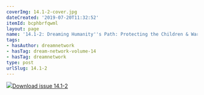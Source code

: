 ```yaml
---
coverImg: 14.1-2-cover.jpg
dateCreated: '2019-07-20T11:32:52'
itemId: bcphbrfqwml
layout: page
name: '14.1-2: Dreaming Humanity''s Path: Protecting the Children & Warning Dreams'
tags:
- hasAuthor: dreamnetwork
- hasTag: dream-network-volume-14
- hasTag: dreamnetwork
type: post
urlSlug: 14.1-2
---
```

<img class="card-journal-img" src="../images/14.1-2-rect.jpg"/><a href="../files/pdfs/Volume_14/14.1-2-Dream-Network-Vol-14-Nos-1-&-2.pdf" download="">Download issue 14.1-2</a>